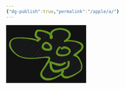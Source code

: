 ```yaml
---
{"dg-publish":true,"permalink":"/apple/a/"}
---
```


<svg version="1.1" xmlns="http://www.w3.org/2000/svg" viewBox="0 0 218.3333435058594 158.33334350585938" width="218.3333435058594" height="158.33334350585938" filter="invert(93%) hue-rotate(180deg)">
  <!-- svg-source:excalidraw -->
  
  <defs>
    <style class="style-fonts">
      @font-face {
        font-family: "Virgil";
        src: url("https://excalidraw.com/Virgil.woff2");
      }
      @font-face {
        font-family: "Cascadia";
        src: url("https://excalidraw.com/Cascadia.woff2");
      }
    </style>
  </defs>
  <rect x="0" y="0" width="218.3333435058594" height="158.33334350585938" fill="#ffffff"/><g transform="translate(85 42.333335876464844) rotate(0 24.1666717529297 36.833335876464844)" stroke="none"><path d="M-70.76 -1.89 C-70.76 -1.89, -70.76 -1.89, -70.76 -1.89 M-70.76 -1.89 C-70.76 -1.89, -70.76 -1.89, -70.76 -1.89 M-73.79 7.83 C-69.12 2.72, -66.28 -0.75, -59.7 -6.78 M-73.31 8.63 C-69.09 2.32, -65.85 -1.58, -60.22 -7.59 M-74.27 12.04 C-69.4 9.61, -62.64 2.33, -56.13 -7.94 M-73.93 14.49 C-67.43 5.95, -60.49 -1.23, -55.9 -7.08 M-72.64 17.8 C-69 11.61, -63.97 7.22, -50.47 -6.33 M-72.66 19.23 C-64.72 10.34, -57.85 0.83, -50.32 -6.87 M-69.81 24.64 C-63.18 11.06, -52.32 0.85, -46.42 -4.68 M-70.25 23.3 C-66.48 15.83, -59.07 9.21, -47.17 -6.54 M-67.07 25.91 C-62.02 20.18, -52.91 8.24, -39.68 -6.31 M-67.83 27.33 C-59.25 14.58, -48.68 4.05, -41.73 -5.28 M-64.71 29.38 C-58.1 18.79, -46.95 6.76, -35.93 -7.23 M-66.65 28.82 C-55.36 17.9, -46.07 5.5, -35.91 -5.98 M-61.96 31.42 C-49.48 17.9, -35.63 3.02, -32.05 -4.46 M-63.02 32.36 C-52.38 19.91, -41.35 6.91, -30.55 -5.52 M-60.34 33.8 C-50.48 23.4, -40.2 13.54, -26.85 -4.02 M-60.78 36.5 C-48.32 20.66, -35.07 5.3, -25.18 -4.62 M-55.6 37.89 C-46.43 24.71, -32.41 8.81, -22.95 -4.42 M-58.25 37.98 C-49.11 28.41, -39.95 17.96, -20.97 -3.34 M-56.26 41.74 C-41.76 23.63, -27.54 8.57, -18.14 -3.92 M-53.88 40.95 C-40.17 23.82, -25.61 7.68, -17.17 -4.21 M-4.5 -18.48 C-0.95 -21.46, 0.89 -22.36, 4.31 -27.78 M-4.27 -17.91 C-2.33 -20.05, -0.48 -21.56, 5.09 -27.59 M-52.33 43.47 C-45.04 33.77, -35.48 23.47, -11.13 -3.88 M-50.88 42.17 C-41.76 32.18, -31.82 20.19, -12.88 -2.66 M-4.12 -11.8 C-1.83 -15.6, 2.09 -18.79, 9.91 -29 M-2.73 -12.62 C2.2 -17.78, 5.81 -22.72, 9.46 -26.69 M-46.53 45.1 C-33.01 29.59, -18.83 11.76, -7.26 -3.04 M-48.26 44.84 C-37.67 31.8, -26.95 20.67, -7.83 -2.17 M-2.12 -10.56 C4.35 -12.98, 7.42 -16.16, 12.55 -27.35 M-0.57 -9.74 C3.94 -13.95, 7.11 -19.66, 12.55 -25.59 M-45.86 47.39 C-36.28 38.03, -26.27 28.27, -0.99 -1.57 M-44.91 47.27 C-33.67 34.75, -22.62 22.64, -2.93 -0.1 M2.61 -7.24 C7.85 -12.29, 10.61 -17.76, 16.98 -23.54 M2.08 -7.73 C7.93 -13.54, 11.85 -18.34, 19.09 -25.36 M-40.09 48.69 C-24.5 29.42, -8.95 11.76, 0.5 -0.11 M-39.9 48.2 C-26.88 33.3, -13.14 17.94, 1.74 1.68 M4.08 -2.75 C4.82 -3.84, 6.06 -4.51, 6.39 -5.43 M4.29 -2.91 C4.98 -3.73, 5.66 -4.32, 6.4 -5.13 M5.23 -6.04 C11.61 -9.99, 15.02 -12.88, 22.57 -25.75 M6.53 -6.08 C11.43 -10.02, 15.71 -15.83, 22.27 -23.27 M-34.17 47 C-18.39 28.27, -1.13 10.9, 26.29 -21.96 M-35.01 47.45 C-16.51 27.6, 2.76 4.73, 26.93 -21.29 M-27.89 48.73 C-13.79 31.92, 0.52 13.9, 30.26 -22.33 M-29.76 48.21 C-17.68 33.56, -4.08 20, 30.01 -20.23 M-22.85 48.89 C-13.44 32.3, 1.58 21.44, 31.87 -19.09 M-24.64 48.55 C-2.6 22.52, 19.74 -2.68, 33.02 -18.74 M-17.62 49.33 C-0.98 31.04, 14.2 12.58, 37.89 -16.92 M-18.44 48.51 C-0.14 26.56, 20.11 4.64, 37.15 -15.81 M37.08 -16 C41.78 -19.01, 42.86 -25.58, 49.2 -30.22 M36.7 -16.13 C38.62 -17.82, 41.78 -21.65, 47.15 -28.31 M-14.85 49.07 C3.92 26.5, 23.56 5.5, 37.65 -11 M-13.33 48.19 C3.89 27.99, 20.98 8.2, 37.41 -9.12 M39.78 -14.97 C46.65 -21.04, 52.47 -26.52, 54.98 -32.3 M39.62 -12.73 C44.07 -17.63, 47.27 -19.73, 55.44 -29.87 M-9.31 50.72 C7.98 31.45, 22.92 9.83, 59.27 -29.73 M-10.5 48.97 C9.67 28.86, 28.46 6.05, 61.6 -31.04 M-4.99 49.56 C24.84 18.38, 48.33 -11.5, 65.34 -30.2 M-3.74 49.59 C11.8 31.15, 28.06 13.59, 66.27 -30.32 M-0.21 49.08 C14.74 33.92, 30.16 17.17, 71.55 -31.67 M1.13 49.5 C25.12 22.17, 47.39 -3, 71.2 -31.94 M6.49 46.96 C31.77 20.49, 57.58 -11.43, 74.09 -29.55 M8.11 49.21 C21.55 32.19, 35.57 14.67, 74.8 -29.05 M14.66 46.59 C37.44 21.49, 58.36 -3.96, 77.57 -26.75 M12.6 48.98 C37.7 19.47, 64.09 -10.81, 79.58 -27.67 M19.99 44.41 C40.61 22.74, 61.12 -0.24, 81.09 -25.22 M20.33 46.27 C35.11 27.71, 51.47 10.4, 83.21 -26.16 M25.69 45.33 C40.63 26.12, 60.53 4.33, 86.3 -23.86 M25.75 45.16 C40.64 28.46, 55.92 10.49, 85.55 -23.11 M31.8 46.3 C50.34 22.65, 69.92 0.18, 88.76 -20.09 M30.2 46.04 C45.99 27.46, 63.08 7.76, 88.86 -20.81 M31.34 51.49 C51.12 30.07, 67.46 11.89, 75.56 0.81 M33.08 48.82 C48.75 30.61, 64.08 13.31, 74.43 1.45 M73.11 1.42 C79.28 -2.31, 82.44 -7.14, 88.45 -16.55 M75.52 2.1 C80.9 -4.9, 85.32 -11.39, 88.59 -14.8 M28.28 62.21 C48.16 38.67, 69.59 15.25, 79.92 -0.38 M25.92 62.56 C46.5 38.54, 67.25 15.76, 79.81 0.16 M12.41 84.56 C30.47 64.84, 49.32 43.06, 84.62 2.97 M12.93 85.91 C31.45 62.23, 52.7 38.85, 84.97 2.96 M9.5 93.78 C39.27 59.43, 68.54 26.64, 89.14 1.99 M10.45 93.06 C36.17 64.78, 61.56 36.12, 90.14 2.18 M13.23 97.67 C39.08 64.75, 69.92 34.71, 96.1 3.01 M11.76 98.01 C32.78 75.48, 52.71 51.61, 95.55 1.43 M16.94 102.43 C47.88 66.11, 75.36 32.34, 99.61 2.19 M14.47 99.85 C46 64.14, 78.13 28.44, 100.04 1.38 M19.82 101.54 C47.02 69.39, 77.43 35.63, 106.71 2.11 M17.64 103.7 C34.35 83.35, 52.35 62.62, 105.41 2.46 M22.32 106.69 C50.88 72.08, 76.05 42.41, 110.03 5.17 M22.1 105.67 C53.55 67.76, 85.43 30.95, 108.04 4.26 M27.47 104.38 C51.79 78.47, 77.67 47.28, 114.55 4.71 M26.79 105.57 C45.63 83.25, 65.07 61.29, 112.55 6.75 M30.34 104.53 C48.2 83.15, 68.88 63.41, 118.96 6.16 M31.06 105.57 C62.42 71.77, 91.63 37.71, 116.14 7.47 M36 104.41 C62.82 75.99, 87.52 51.47, 121.67 10.36 M37.62 106.17 C54.73 83.31, 73.81 60.43, 121.51 8.96 M40.99 105.72 C68.66 75.16, 95.66 45.02, 122.27 14.73 M42.94 105.36 C66.55 77.56, 91.22 48.13, 123.24 11.93 M51.17 100.95 C66.51 83.46, 79.48 67.86, 102.45 40.79 M52.03 101.02 C65.32 84.7, 80.11 70.61, 103.72 40.88 M110.26 32.59 C115.18 27.72, 120.04 23.95, 124.08 17.45 M111.85 32.28 C113.67 30.05, 116.83 25.1, 124.08 19.35 M63.58 93.9 C65.02 92.27, 65.4 91.77, 67.92 89.07 M63.22 93.38 C64.57 92.28, 65.52 91.2, 67.31 88.91 M70.34 87.84 C84.12 70.62, 96.73 52.58, 107.45 42.05 M69.01 86.82 C76.85 79.38, 83.67 68.79, 107.93 42.9 M69.87 94.49 C80.5 80.62, 91.57 68.02, 112.06 45.89 M68.61 92.83 C78.28 82.13, 88.48 70.49, 110.28 44.43 M68.38 98.02 C80.62 85.34, 92.71 71.99, 114.4 49.07 M70.71 98.31 C85.19 80.2, 101.89 61.25, 112.63 47.9 M72.73 101.19 C83.24 89.63, 88.49 81.05, 117.01 51.72 M74.37 99.45 C86.58 84.39, 101.9 68.17, 115.85 51.83 M79.59 101.01 C88.24 90.98, 97.22 79.65, 119.23 54.78 M78.23 100.25 C91.67 85.69, 104.73 72.08, 117.87 55.68 M82.06 103.26 C93.53 92.87, 99.43 81.8, 119.27 59.91 M82.09 103.11 C96.23 86.85, 109.91 71.41, 120.58 59.77 M89.67 100.17 C98.51 90.76, 103.61 84.13, 121.49 63.81 M89.85 100.54 C99.2 89.81, 109.01 78.73, 122.19 63.73 M97.97 96.57 C104.76 88.08, 114.61 74.08, 122.55 70.63 M96 97.42 C102.45 90.83, 109.14 83.27, 122.2 68.96 M108.22 93.4 C113.3 84.3, 117.38 79.45, 120.03 76.85 M108.32 92.53 C111.15 87.39, 113.07 83.81, 121.04 75.54" stroke="#ced4da" stroke-width="0.5" fill="none"/><path fill="#5c940d" d="M -0.76,1.63 Q -0.76,1.63 -2.21,1.01 -3.67,0.38 -4.91,0.10 -6.16,-0.16 -7.65,-0.59 -9.14,-1.01 -10.65,-1.37 -12.16,-1.72 -13.98,-2.21 -15.79,-2.71 -17.79,-3.07 -19.78,-3.43 -22.11,-3.81 -24.43,-4.19 -26.83,-4.47 -29.22,-4.74 -31.70,-5.07 -34.19,-5.40 -36.72,-5.54 -39.25,-5.69 -41.79,-5.86 -44.33,-6.03 -46.82,-6.10 -49.31,-6.18 -51.49,-6.12 -53.67,-6.06 -55.94,-5.95 -58.20,-5.83 -59.99,-5.30 -61.77,-4.77 -63.55,-3.99 -65.33,-3.21 -66.60,-2.43 -67.88,-1.66 -68.82,-0.65 -69.77,0.34 -70.49,1.41 -71.21,2.47 -71.60,3.56 -72.00,4.64 -72.22,5.72 -72.44,6.79 -72.50,7.91 -72.57,9.02 -72.57,10.17 -72.58,11.32 -72.49,12.57 -72.40,13.82 -72.03,15.01 -71.67,16.20 -71.03,17.74 -70.39,19.27 -69.47,21.09 -68.54,22.91 -67.33,24.84 -66.12,26.77 -64.71,28.52 -63.30,30.27 -61.32,32.14 -59.34,34.01 -57.36,35.68 -55.38,37.36 -53.72,38.52 -52.05,39.69 -50.23,40.76 -48.41,41.83 -45.24,42.92 -42.08,44.00 -40.02,44.68 -37.97,45.36 -35.75,45.73 -33.53,46.09 -30.94,46.45 -28.35,46.81 -25.75,46.96 -23.16,47.11 -19.57,47.17 -15.98,47.24 -13.81,47.17 -11.63,47.11 -9.24,47.08 -6.86,47.05 -5.05,46.80 -3.25,46.55 -0.51,46.38 2.23,46.21 4.59,45.95 6.96,45.70 9.14,45.49 11.32,45.29 13.37,45.01 15.42,44.73 17.16,44.44 18.90,44.16 20.55,43.99 22.20,43.82 23.67,43.70 25.14,43.58 27.06,43.38 28.98,43.19 30.41,43.44 31.83,43.69 32.78,44.53 33.73,45.38 34.39,46.54 35.06,47.69 35.24,49.21 35.43,50.73 34.98,53.00 34.54,55.27 33.93,56.44 33.32,57.61 32.40,58.85 31.47,60.09 30.53,61.34 29.59,62.59 28.57,63.96 27.55,65.33 26.52,66.87 25.48,68.41 24.54,69.94 23.61,71.46 22.58,72.89 21.55,74.31 20.56,75.71 19.57,77.11 18.80,78.30 18.03,79.50 17.11,80.97 16.20,82.45 15.60,83.36 15.00,84.26 14.42,85.82 13.83,87.38 13.49,88.87 13.16,90.35 13.26,91.50 13.35,92.64 13.77,93.76 14.18,94.88 14.83,95.94 15.47,97.00 16.55,97.99 17.64,98.99 19.11,100.03 20.59,101.07 21.90,101.68 23.22,102.30 24.93,102.52 26.64,102.74 27.77,102.82 28.91,102.90 30.17,102.88 31.44,102.85 33.05,102.81 34.67,102.77 36.18,102.52 37.68,102.28 39.99,101.83 42.29,101.38 44.09,100.84 45.89,100.30 47.46,99.60 49.04,98.91 50.90,98.10 52.77,97.28 55.09,96.13 57.41,94.97 58.94,94.06 60.46,93.15 61.48,92.29 62.49,91.43 63.45,90.49 64.42,89.55 65.11,88.63 65.81,87.72 66.81,86.08 67.81,84.44 68.36,83.25 68.92,82.06 70.22,83.24 71.51,84.42 71.36,85.64 71.21,86.86 70.84,88.16 70.48,89.46 70.49,91.21 70.51,92.95 71.59,94.18 72.68,95.40 74.12,96.30 75.56,97.19 77.53,97.40 79.51,97.61 81.09,97.65 82.67,97.69 84.40,97.38 86.14,97.07 88.37,96.44 90.60,95.82 94.03,94.46 97.46,93.10 99.77,92.00 102.08,90.89 105.04,89.03 108.00,87.18 109.90,86.08 111.79,84.99 113.15,83.88 114.52,82.76 115.83,81.47 117.14,80.18 117.85,78.74 118.57,77.30 118.82,75.84 119.07,74.38 119.19,72.74 119.31,71.10 119.29,69.30 119.26,67.50 118.95,65.98 118.63,64.46 118.01,62.75 117.38,61.03 116.39,58.74 115.41,56.45 114.77,55.19 114.14,53.93 113.56,52.87 112.97,51.82 112.29,50.93 111.61,50.05 110.89,49.06 110.16,48.07 109.38,47.34 108.60,46.60 107.05,45.38 105.51,44.17 104.22,43.69 102.92,43.20 101.84,42.87 100.77,42.54 100.39,42.51 100.01,42.48 99.69,42.33 99.38,42.19 99.11,41.97 98.84,41.76 98.63,41.49 98.41,41.21 98.27,40.90 98.14,40.58 98.07,40.24 98.01,39.90 98.04,39.56 98.06,39.21 98.17,38.88 98.27,38.55 98.45,38.26 98.63,37.97 98.88,37.72 99.12,37.48 99.42,37.30 99.72,37.13 100.05,37.03 100.38,36.92 100.72,36.91 101.07,36.89 101.40,36.95 101.74,37.02 100.49,37.21 99.23,37.40 100.54,36.55 101.85,35.69 103.50,34.53 105.16,33.37 106.20,32.55 107.25,31.73 108.54,30.80 109.82,29.88 111.34,28.75 112.85,27.63 114.11,26.68 115.38,25.73 116.33,24.72 117.29,23.71 117.97,22.86 118.65,22.00 119.44,20.36 120.22,18.72 120.36,16.99 120.50,15.26 119.75,13.84 119.01,12.41 118.23,11.56 117.45,10.71 116.29,9.94 115.13,9.17 113.49,8.13 111.86,7.10 110.14,6.37 108.42,5.65 106.01,4.90 103.59,4.15 101.06,3.61 98.54,3.07 96.69,2.77 94.83,2.47 93.15,2.38 91.46,2.29 88.85,2.17 86.23,2.06 85.00,2.13 83.78,2.20 82.69,2.28 81.60,2.36 80.54,2.60 79.47,2.83 78.11,3.22 76.75,3.61 76.03,3.84 75.32,4.08 75.01,4.10 74.71,4.13 74.41,4.08 74.11,4.03 73.83,3.91 73.55,3.79 73.31,3.60 73.06,3.42 72.87,3.18 72.68,2.95 72.55,2.67 72.42,2.39 72.36,2.09 72.30,1.80 72.31,1.49 72.33,1.19 72.41,0.90 72.50,0.60 72.65,0.34 72.80,0.08 73.02,-0.13 73.23,-0.35 73.49,-0.51 73.74,-0.68 74.03,-0.77 74.32,-0.87 75.32,-1.66 76.32,-2.46 77.84,-3.68 79.36,-4.91 80.53,-5.91 81.70,-6.92 82.47,-7.68 83.24,-8.44 83.84,-9.89 84.43,-11.34 84.97,-13.00 85.51,-14.66 85.49,-16.18 85.48,-17.70 84.69,-19.37 83.89,-21.04 82.46,-22.59 81.02,-24.14 79.16,-25.24 77.30,-26.34 76.06,-26.93 74.82,-27.53 73.43,-27.95 72.04,-28.36 70.52,-28.65 69.01,-28.94 67.27,-29.30 65.52,-29.66 64.02,-29.79 62.52,-29.91 61.10,-29.86 59.67,-29.81 58.28,-29.61 56.88,-29.40 55.57,-29.18 54.27,-28.97 53.09,-28.61 51.92,-28.26 50.82,-27.88 49.72,-27.51 48.35,-27.01 46.97,-26.52 45.98,-25.89 45.00,-25.27 43.81,-24.20 42.63,-23.14 41.87,-21.95 41.11,-20.77 40.32,-18.83 39.53,-16.88 39.42,-15.59 39.32,-14.30 39.33,-13.10 39.35,-11.90 39.38,-10.75 39.42,-9.60 38.07,-9.23 36.71,-8.87 36.15,-10.50 35.58,-12.13 34.63,-13.37 33.69,-14.62 31.79,-16.24 29.88,-17.86 28.73,-18.52 27.57,-19.18 26.37,-19.74 25.16,-20.30 23.83,-20.84 22.49,-21.38 20.86,-21.95 19.22,-22.53 17.67,-22.96 16.11,-23.40 14.53,-23.89 12.94,-24.39 11.77,-24.53 10.61,-24.66 9.29,-24.82 7.97,-24.98 5.80,-25.01 3.63,-25.05 2.40,-24.86 1.17,-24.68 0.63,-23.68 0.08,-22.67 -0.36,-21.49 -0.81,-20.31 -1.15,-18.67 -1.48,-17.03 -1.42,-15.91 -1.36,-14.79 -0.87,-13.78 -0.38,-12.77 0.64,-11.86 1.68,-10.95 3.21,-10.28 4.73,-9.61 5.70,-8.88 6.66,-8.14 6.54,-8.37 6.41,-8.61 6.82,-8.53 7.23,-8.45 7.61,-8.27 7.99,-8.09 8.31,-7.83 8.64,-7.57 8.89,-7.23 9.15,-6.90 9.31,-6.52 9.48,-6.13 9.55,-5.72 9.62,-5.31 9.58,-4.89 9.55,-4.47 9.42,-4.08 9.29,-3.68 9.07,-3.32 8.85,-2.97 8.55,-2.68 8.25,-2.39 7.89,-2.18 7.52,-1.96 7.12,-1.85 6.72,-1.73 6.30,-1.71 5.89,-1.69 7.21,-2.16 8.53,-2.63 7.69,-1.76 6.85,-0.89 4.27,1.20 1.69,3.30 1.13,3.26 0.57,3.22 0.06,3.01 -0.45,2.79 -0.87,2.43 -1.29,2.06 -1.57,1.57 -1.84,1.09 -1.96,0.54 -2.07,0.00 -2.00,-0.55 -1.93,-1.10 -1.68,-1.60 -1.44,-2.11 -1.05,-2.50 -0.66,-2.90 -0.16,-3.15 0.33,-3.41 0.88,-3.49 1.43,-3.57 1.98,-3.47 2.53,-3.37 3.02,-3.10 3.50,-2.83 3.88,-2.42 4.26,-2.01 4.48,-1.50 4.71,-0.99 4.76,-0.43 4.81,0.12 4.68,0.66 4.55,1.20 4.26,1.67 3.96,2.15 3.53,2.50 3.10,2.85 2.58,3.05 2.05,3.25 1.50,3.27 0.94,3.29 0.40,3.13 -0.12,2.97 -0.58,2.65 -1.03,2.33 -1.36,1.88 -1.69,1.43 -1.86,0.90 -2.03,0.37 -2.02,-0.18 -2.01,-0.74 -1.83,-1.26 -1.64,-1.79 -1.29,-2.23 -0.95,-2.67 -0.48,-2.97 -0.01,-3.28 0.52,-3.42 1.06,-3.56 1.06,-3.56 1.06,-3.56 0.71,-3.27 0.36,-2.99 1.06,-4.36 1.76,-5.73 2.68,-6.61 3.59,-7.49 5.00,-8.05 6.41,-8.61 6.82,-8.53 7.23,-8.45 7.61,-8.27 7.99,-8.09 8.31,-7.83 8.64,-7.57 8.89,-7.23 9.14,-6.90 9.31,-6.52 9.48,-6.13 9.55,-5.72 9.62,-5.31 9.58,-4.89 9.55,-4.47 9.42,-4.08 9.29,-3.68 9.07,-3.32 8.85,-2.97 8.55,-2.68 8.25,-2.39 7.89,-2.18 7.52,-1.96 7.12,-1.85 6.72,-1.73 6.30,-1.71 5.89,-1.69 4.75,-2.01 3.62,-2.32 2.08,-3.32 0.54,-4.33 -0.53,-5.00 -1.62,-5.67 -3.01,-6.93 -4.40,-8.19 -5.57,-9.91 -6.73,-11.63 -7.12,-12.89 -7.52,-14.15 -7.50,-15.97 -7.49,-17.78 -7.03,-19.84 -6.57,-21.89 -6.21,-22.96 -5.85,-24.02 -4.69,-25.80 -3.52,-27.59 -2.73,-28.30 -1.93,-29.02 -0.64,-29.55 0.65,-30.08 2.21,-30.13 3.77,-30.18 4.98,-30.12 6.18,-30.05 7.40,-29.93 8.62,-29.81 9.97,-29.61 11.31,-29.41 12.80,-29.16 14.28,-28.90 15.79,-28.47 17.30,-28.05 18.96,-27.66 20.62,-27.28 22.49,-26.82 24.36,-26.36 25.87,-25.83 27.38,-25.30 28.80,-24.70 30.22,-24.09 31.63,-23.37 33.04,-22.65 34.77,-21.60 36.50,-20.56 37.59,-19.53 38.68,-18.50 39.35,-17.63 40.02,-16.76 40.94,-15.21 41.87,-13.66 42.22,-11.99 42.57,-10.32 42.19,-8.33 41.80,-6.34 40.50,-5.18 39.19,-4.01 37.21,-4.19 35.22,-4.37 34.67,-5.35 34.11,-6.32 33.70,-8.40 33.30,-10.47 33.36,-11.95 33.43,-13.42 33.62,-15.11 33.80,-16.80 34.07,-17.84 34.34,-18.88 34.79,-20.01 35.24,-21.13 35.83,-22.41 36.43,-23.69 37.12,-24.70 37.80,-25.71 39.23,-26.97 40.66,-28.23 41.58,-28.85 42.51,-29.47 43.90,-30.26 45.29,-31.04 46.79,-31.61 48.30,-32.18 49.48,-32.50 50.66,-32.82 52.14,-33.19 53.62,-33.57 54.94,-33.72 56.27,-33.87 57.91,-34.08 59.55,-34.29 61.22,-34.32 62.89,-34.35 64.60,-34.21 66.31,-34.06 68.07,-33.79 69.82,-33.53 71.58,-33.24 73.34,-32.95 75.15,-32.45 76.95,-31.96 78.27,-31.32 79.59,-30.67 82.39,-29.30 85.20,-27.93 85.94,-27.08 86.68,-26.22 87.77,-25.02 88.85,-23.81 89.72,-22.27 90.59,-20.73 90.95,-19.38 91.32,-18.03 91.35,-16.79 91.38,-15.55 91.21,-14.35 91.04,-13.16 90.26,-11.07 89.49,-8.98 88.97,-7.90 88.45,-6.82 87.74,-5.71 87.03,-4.60 86.19,-3.81 85.35,-3.03 84.09,-1.75 82.82,-0.48 81.96,0.17 81.10,0.82 80.12,1.53 79.14,2.24 78.12,2.55 77.10,2.86 76.21,3.47 75.32,4.08 75.01,4.10 74.71,4.13 74.41,4.08 74.11,4.03 73.83,3.91 73.55,3.79 73.31,3.60 73.06,3.42 72.87,3.18 72.68,2.95 72.55,2.67 72.42,2.39 72.36,2.10 72.30,1.80 72.31,1.49 72.33,1.19 72.41,0.90 72.50,0.60 72.65,0.34 72.80,0.08 73.02,-0.13 73.23,-0.35 73.49,-0.51 73.74,-0.68 74.03,-0.77 74.32,-0.87 74.78,-0.90 75.23,-0.94 77.03,-1.16 78.83,-1.39 80.23,-1.52 81.63,-1.66 82.74,-1.57 83.84,-1.47 85.07,-1.35 86.30,-1.23 89.01,-1.24 91.72,-1.24 93.55,-1.08 95.37,-0.92 97.27,-0.62 99.17,-0.31 101.86,0.10 104.56,0.52 107.21,1.13 109.86,1.74 111.95,2.42 114.04,3.09 115.94,3.99 117.85,4.89 119.61,5.98 121.38,7.07 122.52,8.33 123.66,9.59 124.51,11.10 125.35,12.61 125.62,14.11 125.89,15.60 125.76,16.99 125.64,18.38 125.29,19.68 124.95,20.99 124.37,22.12 123.79,23.24 123.12,24.24 122.45,25.24 121.64,26.14 120.82,27.03 119.61,28.34 118.39,29.65 117.25,30.54 116.11,31.44 114.66,32.84 113.22,34.25 112.06,35.22 110.91,36.19 109.81,37.13 108.72,38.07 107.69,38.85 106.66,39.64 104.85,40.62 103.05,41.61 101.53,42.04 100.01,42.48 99.69,42.33 99.38,42.19 99.11,41.97 98.84,41.76 98.63,41.49 98.41,41.21 98.28,40.90 98.14,40.58 98.07,40.24 98.01,39.90 98.04,39.56 98.06,39.21 98.17,38.88 98.27,38.55 98.45,38.26 98.63,37.97 98.88,37.72 99.12,37.48 99.42,37.30 99.72,37.13 100.05,37.03 100.38,36.92 100.72,36.91 101.07,36.89 101.40,36.95 101.74,37.02 102.62,37.30 103.50,37.59 104.99,38.31 106.48,39.03 108.34,40.36 110.20,41.70 111.07,42.56 111.95,43.43 112.90,44.51 113.84,45.60 114.48,46.66 115.12,47.71 115.84,48.93 116.55,50.14 117.01,51.32 117.47,52.50 117.93,53.79 118.40,55.08 119.54,57.43 120.69,59.79 121.47,61.79 122.24,63.80 122.53,65.62 122.81,67.43 122.85,69.43 122.88,71.42 122.68,73.28 122.48,75.15 121.99,76.99 121.50,78.84 120.46,80.65 119.42,82.46 117.96,83.87 116.50,85.28 114.94,86.46 113.39,87.63 111.58,88.77 109.78,89.91 106.73,91.96 103.68,94.00 101.32,95.30 98.97,96.61 95.48,98.22 91.99,99.84 89.66,100.79 87.32,101.74 85.09,102.43 82.87,103.12 80.98,103.27 79.10,103.42 77.55,103.33 76.00,103.24 74.39,102.88 72.78,102.52 71.55,101.86 70.32,101.19 69.37,100.45 68.42,99.71 67.47,98.72 66.52,97.74 65.97,96.81 65.41,95.88 65.02,94.61 64.62,93.35 64.53,91.89 64.45,90.43 64.56,89.33 64.67,88.23 64.94,87.20 65.21,86.16 65.69,85.09 66.17,84.01 67.40,82.24 68.64,80.47 69.96,79.96 71.28,79.45 72.43,81.87 73.58,84.30 72.72,85.61 71.86,86.92 70.46,88.71 69.05,90.49 68.08,91.53 67.10,92.56 65.95,93.51 64.79,94.46 63.52,95.33 62.25,96.20 60.65,97.12 59.05,98.03 56.73,99.36 54.41,100.69 52.58,101.67 50.74,102.64 49.01,103.46 47.28,104.28 45.37,105.03 43.46,105.78 41.10,106.58 38.73,107.39 36.91,107.82 35.09,108.26 33.40,108.46 31.71,108.67 30.15,108.78 28.59,108.89 26.14,108.67 23.68,108.46 22.29,108.21 20.90,107.96 19.15,107.07 17.40,106.18 16.07,105.38 14.75,104.57 13.49,103.38 12.22,102.18 11.38,101.30 10.54,100.42 9.97,99.52 9.41,98.62 8.83,96.95 8.24,95.28 8.00,94.24 7.76,93.20 7.84,91.30 7.91,89.39 8.51,87.59 9.11,85.79 9.59,84.62 10.06,83.45 11.28,81.86 12.50,80.27 13.41,78.63 14.33,77.00 15.16,75.82 15.99,74.65 16.96,73.19 17.93,71.72 18.82,70.47 19.70,69.23 20.56,67.62 21.42,66.00 22.35,64.23 23.28,62.45 24.19,60.97 25.10,59.49 25.99,58.10 26.87,56.70 27.54,55.78 28.21,54.85 28.91,53.49 29.62,52.13 29.74,51.01 29.87,49.88 29.43,48.69 29.00,47.49 27.12,47.34 25.24,47.19 23.81,47.15 22.39,47.11 20.83,47.12 19.27,47.13 17.53,47.28 15.78,47.43 13.68,47.71 11.59,47.99 9.43,48.21 7.27,48.42 4.84,48.71 2.41,48.99 -0.26,49.18 -2.94,49.38 -4.88,49.54 -6.82,49.69 -9.19,49.72 -11.55,49.75 -13.79,49.83 -16.03,49.90 -19.67,49.83 -23.31,49.77 -26.01,49.62 -28.71,49.47 -31.34,49.12 -33.97,48.77 -36.39,48.37 -38.81,47.97 -40.90,47.31 -42.98,46.64 -46.40,45.47 -49.82,44.30 -51.77,43.21 -53.71,42.11 -55.50,40.90 -57.29,39.69 -59.39,38.01 -61.48,36.34 -63.66,34.40 -65.85,32.45 -67.49,30.63 -69.12,28.82 -70.55,26.87 -71.99,24.92 -73.24,23.02 -74.48,21.11 -75.35,19.31 -76.21,17.51 -76.67,15.80 -77.13,14.09 -77.18,12.59 -77.23,11.09 -77.12,9.81 -77.00,8.53 -76.78,7.09 -76.56,5.65 -76.11,4.32 -75.66,3.00 -74.93,1.59 -74.19,0.19 -73.16,-1.00 -72.13,-2.19 -70.76,-3.33 -69.39,-4.47 -67.92,-5.14 -66.45,-5.82 -64.48,-6.64 -62.52,-7.46 -60.44,-8.00 -58.36,-8.53 -56.06,-8.66 -53.76,-8.80 -51.50,-8.88 -49.24,-8.96 -46.70,-8.91 -44.16,-8.86 -41.64,-8.73 -39.11,-8.60 -36.47,-8.50 -33.83,-8.40 -31.38,-8.15 -28.92,-7.90 -26.45,-7.72 -23.98,-7.54 -21.64,-7.29 -19.29,-7.05 -17.06,-6.84 -14.82,-6.62 -13.00,-6.21 -11.17,-5.80 -9.54,-5.39 -7.91,-4.98 -6.50,-4.51 -5.09,-4.04 -3.58,-3.55 -2.07,-3.06 -0.65,-2.35 0.76,-1.63 0.95,-1.52 1.13,-1.40 1.28,-1.25 1.43,-1.09 1.55,-0.90 1.66,-0.71 1.72,-0.51 1.78,-0.30 1.79,-0.08 1.80,0.13 1.76,0.34 1.72,0.56 1.62,0.75 1.53,0.95 1.39,1.12 1.26,1.29 1.08,1.42 0.91,1.56 0.71,1.64 0.51,1.73 0.29,1.77 0.08,1.80 -0.13,1.79 -0.35,1.77 -0.55,1.70 -0.76,1.63 -0.76,1.63 L -0.76,1.63 Z"/></g><g transform="translate(106.33334350585938 49.66667175292969) rotate(0 4.666656494140624 7.5)" stroke="none"><path d="M-1.23 -2.4 C-1.23 -2.4, -1.23 -2.4, -1.23 -2.4 M-1.23 -2.4 C-1.23 -2.4, -1.23 -2.4, -1.23 -2.4 M-5.74 8.94 C-4.2 7.47, -0.64 1.93, 2.02 -1.22 M-7.41 9.92 C-4.36 7.06, -2.42 5.28, 3.23 -1.92 M-5.23 15.31 C-0.74 8.58, 3.78 5.17, 8.41 -0.58 M-5.79 13.59 C-0.8 9.07, 1.95 5.6, 6.15 0.84 M-3.44 15.98 C1.01 14.05, 4.99 9.47, 9.75 1.27 M-2.5 16.28 C1.51 12.51, 6.46 5.94, 10.6 1.96 M2.48 18.02 C4.45 13.53, 8.13 13.22, 13.16 4.54 M1.91 17.28 C5.94 14.34, 7.83 11.64, 14.07 4.7 M6.33 18.18 C10.1 15.06, 13.62 12.26, 15.93 7.93 M6.74 18.13 C11.12 14.22, 14.24 10.46, 16.75 8.32 M13.15 17.49 C14.19 16.84, 14.34 16.53, 17.19 13.01 M12.79 17.6 C14.42 16.4, 15.35 14.98, 16.8 13.35" stroke="#ced4da" stroke-width="0.5" fill="none"/><path fill="#5c940d" d="M 0.94,2.46 Q 0.94,2.46 -0.27,2.93 -1.50,3.40 -2.27,4.39 -3.04,5.39 -3.42,6.55 -3.79,7.72 -3.78,8.84 -3.77,9.97 -2.83,11.23 -1.89,12.49 -0.45,13.20 0.99,13.91 2.75,14.20 4.50,14.50 5.60,14.56 6.71,14.62 8.84,14.58 10.98,14.53 12.07,14.01 13.15,13.49 13.08,11.83 13.00,10.18 12.17,8.73 11.33,7.27 10.42,6.14 9.50,5.00 8.57,4.24 7.63,3.48 6.59,2.92 5.56,2.37 4.42,1.82 3.28,1.27 1.81,0.79 0.33,0.31 -0.38,1.19 -1.10,2.07 -1.43,1.94 -1.75,1.82 -2.03,1.62 -2.31,1.42 -2.54,1.15 -2.76,0.89 -2.92,0.58 -3.07,0.28 -3.15,-0.05 -3.23,-0.39 -3.23,-0.73 -3.22,-1.08 -3.13,-1.41 -3.05,-1.75 -2.88,-2.05 -2.72,-2.36 -2.48,-2.61 -2.25,-2.87 -1.96,-3.06 -1.68,-3.25 -1.35,-3.37 -1.03,-3.49 -0.68,-3.53 -0.34,-3.56 -0.00,-3.52 0.34,-3.47 1.38,-2.33 2.43,-1.20 2.44,-0.74 2.45,-0.27 2.31,0.16 2.16,0.60 1.89,0.98 1.61,1.35 1.23,1.61 0.85,1.88 0.41,2.01 -0.03,2.14 -0.49,2.12 -0.96,2.10 -1.39,1.94 -1.82,1.77 -2.18,1.48 -2.54,1.18 -2.78,0.79 -3.03,0.39 -3.13,-0.05 -3.24,-0.50 -3.20,-0.96 -3.15,-1.42 -2.96,-1.85 -2.78,-2.27 -2.46,-2.61 -2.15,-2.95 -1.74,-3.18 -1.33,-3.40 -0.88,-3.48 -0.42,-3.56 0.03,-3.49 0.49,-3.43 0.90,-3.21 1.31,-3.00 1.64,-2.67 1.96,-2.34 2.16,-1.92 2.36,-1.50 2.42,-1.04 2.48,-0.58 2.38,-0.13 2.29,0.32 2.06,0.72 1.82,1.12 1.47,1.43 1.12,1.73 0.70,1.91 0.27,2.09 -0.19,2.12 -0.65,2.15 -1.10,2.03 -1.55,1.91 -1.93,1.66 -2.32,1.40 -2.61,1.04 -2.89,0.67 -2.00,1.37 -1.10,2.07 -1.42,1.94 -1.75,1.82 -2.03,1.62 -2.31,1.42 -2.54,1.15 -2.76,0.89 -2.92,0.58 -3.07,0.28 -3.15,-0.05 -3.23,-0.39 -3.23,-0.73 -3.22,-1.08 -3.13,-1.41 -3.05,-1.75 -2.88,-2.05 -2.72,-2.36 -2.48,-2.61 -2.25,-2.87 -1.96,-3.06 -1.68,-3.25 -1.35,-3.37 -1.03,-3.49 -0.68,-3.53 -0.34,-3.56 -0.00,-3.52 0.34,-3.47 1.94,-3.99 3.55,-4.52 4.57,-4.05 5.59,-3.57 6.86,-2.98 8.12,-2.38 9.58,-1.60 11.04,-0.81 12.37,0.22 13.69,1.26 14.94,2.57 16.19,3.87 17.15,5.28 18.10,6.69 18.61,8.28 19.12,9.87 19.16,11.31 19.21,12.75 18.99,13.99 18.76,15.23 18.09,16.50 17.43,17.78 16.58,18.47 15.73,19.17 13.56,19.77 11.39,20.38 10.03,20.49 8.67,20.59 7.55,20.56 6.43,20.54 5.15,20.49 3.87,20.44 2.40,20.28 0.93,20.12 -0.42,19.71 -1.78,19.30 -2.76,18.79 -3.74,18.28 -4.92,17.56 -6.11,16.84 -6.97,15.94 -7.83,15.05 -8.50,13.87 -9.17,12.69 -9.42,11.47 -9.66,10.25 -9.44,8.10 -9.22,5.95 -8.29,3.95 -7.36,1.95 -6.61,1.10 -5.86,0.26 -4.67,-0.60 -3.47,-1.48 -2.21,-1.97 -0.94,-2.46 -0.64,-2.54 -0.33,-2.62 -0.01,-2.62 0.30,-2.62 0.61,-2.55 0.92,-2.47 1.20,-2.33 1.49,-2.18 1.73,-1.97 1.97,-1.76 2.15,-1.50 2.33,-1.24 2.45,-0.94 2.56,-0.64 2.60,-0.32 2.64,-0.01 2.60,0.30 2.57,0.62 2.45,0.91 2.34,1.21 2.16,1.48 1.98,1.74 1.75,1.95 1.51,2.17 1.23,2.31 0.94,2.46 0.94,2.46 L 0.94,2.46 Z"/></g><g transform="translate(146 60.333343505859375) rotate(0 9.833328247070312 11.333328247070312)" stroke="none"><path d="M-1.77 1.11 C-1.77 1.11, -1.77 1.11, -1.77 1.11 M-1.77 1.11 C-1.77 1.11, -1.77 1.11, -1.77 1.11 M-7.77 13.44 C-4.86 11.42, -2.94 10.42, 2.34 1.07 M-7.39 14.49 C-3.5 10.33, -0.2 5.55, 2.34 2.54 M-4.98 16.71 C-3.26 16.52, -1.23 10.99, 8 3.11 M-5.37 18.91 C-2.58 15.73, 0.13 12.34, 8.91 2.81 M-4.47 20.9 C4.79 13.01, 11.61 5.54, 14.02 1.61 M-3.2 21.6 C2.45 15.34, 7.32 8.1, 13.49 2.07 M2.55 21.1 C3.26 16.95, 8.76 11.15, 20.79 2.04 M1.95 22.65 C8.06 14.99, 13.95 7.09, 19.71 1.99 M6.31 22.97 C10.22 17.84, 12.97 13.95, 21.81 2.68 M5.16 23.7 C9.16 19.23, 12.74 15.66, 21.83 4.31 M9.68 24.41 C15.42 17.55, 19.09 11.99, 26.24 5.37 M11.18 22.76 C14.47 19.14, 18.12 14.24, 25.32 4.99 M17.05 21.92 C19.52 17.73, 24.72 15.93, 26.61 10.75 M17.23 21.64 C20.78 18.13, 23.8 13.4, 28.22 10.36" stroke="#ced4da" stroke-width="0.5" fill="none"/><path fill="#5c940d" d="M 1.76,1.76 Q 1.76,1.76 0.59,2.89 -0.57,4.01 -1.46,5.14 -2.34,6.27 -3.07,7.40 -3.81,8.53 -4.22,9.62 -4.63,10.70 -4.94,12.65 -5.25,14.60 -4.87,15.85 -4.49,17.11 -3.32,17.79 -2.15,18.46 -0.07,18.98 2.00,19.50 3.23,19.64 4.47,19.77 5.96,19.87 7.44,19.97 9.16,19.98 10.88,20.00 12.56,19.77 14.24,19.54 15.79,19.17 17.34,18.79 18.75,18.20 20.16,17.61 21.89,16.21 23.62,14.81 24.19,13.36 24.76,11.90 24.65,10.53 24.54,9.15 23.83,8.19 23.11,7.23 21.69,6.41 20.27,5.59 18.48,4.76 16.69,3.93 15.48,3.83 14.27,3.73 13.03,3.75 11.79,3.77 10.81,4.19 9.82,4.61 6.77,5.15 3.72,5.68 3.40,5.26 3.09,4.83 2.93,4.32 2.77,3.82 2.78,3.29 2.79,2.76 2.96,2.26 3.14,1.76 3.47,1.34 3.80,0.93 4.24,0.64 4.68,0.35 5.20,0.21 5.71,0.08 6.24,0.12 6.77,0.16 7.26,0.36 7.75,0.57 8.14,0.91 8.54,1.26 8.81,1.72 9.07,2.18 9.18,2.70 9.28,3.22 9.22,3.75 9.15,4.27 8.92,4.75 8.69,5.23 8.32,5.61 7.95,5.98 7.48,6.22 7.00,6.47 6.48,6.54 5.96,6.62 5.43,6.52 4.91,6.43 4.45,6.17 3.98,5.92 3.63,5.53 3.27,5.14 3.05,4.65 2.84,4.17 2.79,3.64 2.74,3.11 2.87,2.59 2.99,2.08 3.27,1.63 3.55,1.18 3.96,0.84 4.37,0.51 4.87,0.32 5.36,0.13 5.89,0.11 6.42,0.09 6.93,0.24 7.44,0.39 7.87,0.70 8.30,1.00 8.30,1.00 8.30,1.00 8.44,-0.54 8.57,-2.09 9.67,-2.29 10.78,-2.49 12.10,-2.39 13.42,-2.30 15.11,-2.11 16.80,-1.93 17.85,-1.65 18.89,-1.37 20.00,-0.89 21.11,-0.41 22.13,0.14 23.15,0.69 24.19,1.33 25.23,1.96 26.31,2.83 27.39,3.69 28.21,4.84 29.03,5.99 29.43,7.22 29.83,8.45 29.92,9.80 30.01,11.16 29.75,12.40 29.50,13.64 28.97,14.85 28.44,16.05 27.56,17.22 26.69,18.38 25.52,19.31 24.35,20.24 23.12,20.95 21.88,21.66 20.18,22.39 18.47,23.12 16.74,23.58 15.02,24.05 13.05,24.46 11.07,24.87 9.16,25.02 7.24,25.17 5.59,25.15 3.94,25.12 2.30,24.97 0.67,24.82 -0.74,24.48 -2.16,24.15 -3.65,23.64 -5.14,23.12 -6.23,22.37 -7.31,21.61 -8.33,20.45 -9.35,19.30 -9.85,17.84 -10.34,16.39 -10.34,15.20 -10.33,14.00 -10.13,12.66 -9.92,11.32 -9.52,10.08 -9.12,8.84 -8.48,7.37 -7.83,5.90 -6.98,4.62 -6.12,3.35 -5.07,1.96 -4.02,0.58 -2.89,-0.59 -1.76,-1.76 -1.53,-1.95 -1.29,-2.13 -1.01,-2.26 -0.74,-2.38 -0.44,-2.44 -0.15,-2.49 0.14,-2.47 0.45,-2.45 0.73,-2.36 1.02,-2.27 1.28,-2.12 1.54,-1.96 1.75,-1.75 1.96,-1.54 2.12,-1.28 2.27,-1.02 2.36,-0.73 2.45,-0.45 2.47,-0.14 2.49,0.15 2.44,0.44 2.38,0.74 2.26,1.01 2.13,1.29 1.95,1.53 1.76,1.76 1.76,1.76 L 1.76,1.76 Z"/></g><g transform="translate(160.33334350585938 103.33334350585938) rotate(0 -14.833343505859375 9.833328247070312)" stroke="none"><path fill="#5c940d" d="M 1.46,2.19 Q 1.46,2.19 0.61,2.79 -0.22,3.39 -1.56,4.26 -2.90,5.12 -4.01,5.78 -5.12,6.43 -6.56,7.00 -8.00,7.57 -9.36,7.83 -10.72,8.09 -12.27,8.16 -13.82,8.22 -15.76,8.11 -17.70,8.01 -18.88,7.85 -20.05,7.68 -21.52,7.26 -22.98,6.83 -24.41,6.32 -25.83,5.82 -27.16,5.29 -28.49,4.76 -29.78,4.24 -31.07,3.72 -32.44,3.20 -33.81,2.67 -34.98,2.27 -36.15,1.87 -37.85,1.30 -39.55,0.73 -38.32,0.10 -37.09,-0.51 -36.32,1.02 -35.55,2.57 -35.47,3.81 -35.40,5.06 -35.38,6.50 -35.36,7.94 -35.09,9.25 -34.82,10.56 -34.30,12.12 -33.79,13.68 -33.06,14.56 -32.33,15.44 -31.73,16.58 -31.14,17.72 -29.96,18.49 -28.79,19.27 -27.61,19.35 -26.44,19.44 -25.06,19.45 -23.67,19.47 -22.18,19.41 -20.70,19.35 -18.97,19.01 -17.25,18.66 -16.06,18.28 -14.88,17.91 -13.62,17.38 -12.36,16.85 -10.63,16.44 -8.90,16.02 -7.87,15.52 -6.84,15.03 -5.31,14.47 -3.77,13.90 -2.38,13.40 -0.99,12.90 0.01,12.37 1.03,11.83 2.10,11.27 3.16,10.72 4.25,9.57 5.33,8.42 6.14,6.86 6.96,5.29 7.14,3.77 7.31,2.25 7.05,-0.04 6.80,-2.35 6.80,-2.83 6.80,-3.32 6.95,-3.77 7.11,-4.23 7.40,-4.61 7.69,-5.00 8.09,-5.27 8.49,-5.54 8.96,-5.67 9.42,-5.80 9.91,-5.77 10.39,-5.74 10.84,-5.57 11.28,-5.39 11.65,-5.07 12.02,-4.76 12.27,-4.35 12.52,-3.93 12.62,-3.46 12.72,-2.99 12.67,-2.51 12.62,-2.03 12.41,-1.59 12.21,-1.15 11.88,-0.80 11.55,-0.45 11.12,-0.23 10.69,-0.00 10.22,0.07 9.74,0.15 9.26,0.07 8.79,-0.00 8.36,-0.23 7.93,-0.46 7.60,-0.81 7.27,-1.16 7.07,-1.60 6.87,-2.03 6.81,-2.51 6.76,-3.00 6.87,-3.47 6.97,-3.94 7.22,-4.35 7.47,-4.77 7.84,-5.08 8.21,-5.39 8.66,-5.57 9.10,-5.75 9.59,-5.77 10.07,-5.80 10.53,-5.67 11.00,-5.54 11.40,-5.27 11.80,-4.99 12.09,-4.61 12.38,-4.22 12.54,-3.77 12.69,-3.31 12.69,-3.31 12.69,-3.31 12.95,-1.13 13.20,1.04 12.99,2.93 12.78,4.83 12.46,6.19 12.14,7.55 11.48,9.01 10.81,10.47 10.12,11.37 9.43,12.26 8.65,13.04 7.88,13.81 6.78,14.68 5.67,15.55 4.61,16.09 3.55,16.62 2.25,17.30 0.95,17.97 -0.38,18.52 -1.72,19.07 -3.00,19.63 -4.28,20.19 -5.82,20.97 -7.37,21.75 -8.53,22.09 -9.69,22.43 -11.18,23.23 -12.66,24.03 -13.88,24.53 -15.10,25.02 -16.44,25.46 -17.77,25.91 -18.87,26.08 -19.97,26.25 -21.06,26.37 -22.14,26.50 -23.63,26.50 -25.11,26.51 -26.56,26.48 -28.01,26.46 -29.58,26.16 -31.15,25.87 -32.28,25.25 -33.41,24.62 -34.52,23.47 -35.63,22.32 -36.67,20.97 -37.72,19.61 -38.35,18.69 -38.99,17.77 -39.56,16.83 -40.13,15.88 -40.62,14.36 -41.12,12.85 -41.31,11.58 -41.49,10.31 -41.73,8.46 -41.96,6.60 -41.96,5.35 -41.95,4.10 -42.03,2.92 -42.11,1.74 -42.51,-0.00 -42.91,-1.75 -42.08,-2.96 -41.25,-4.17 -39.20,-4.33 -37.15,-4.49 -35.76,-3.92 -34.36,-3.35 -33.18,-2.94 -31.99,-2.54 -30.53,-2.08 -29.07,-1.61 -27.75,-1.16 -26.44,-0.70 -25.24,-0.28 -24.05,0.12 -21.66,0.75 -19.28,1.37 -17.29,1.55 -15.30,1.73 -13.88,1.73 -12.46,1.74 -11.06,1.78 -9.67,1.83 -8.63,1.40 -7.60,0.97 -6.51,0.50 -5.42,0.03 -4.32,-0.52 -3.22,-1.09 -2.34,-1.64 -1.46,-2.19 -1.18,-2.34 -0.89,-2.48 -0.58,-2.55 -0.27,-2.62 0.04,-2.62 0.36,-2.61 0.66,-2.53 0.97,-2.45 1.25,-2.30 1.53,-2.15 1.77,-1.93 2.00,-1.72 2.18,-1.45 2.35,-1.19 2.46,-0.89 2.57,-0.59 2.60,-0.27 2.64,0.04 2.59,0.35 2.55,0.67 2.43,0.97 2.31,1.26 2.13,1.52 1.94,1.78 1.70,1.99 1.46,2.19 1.46,2.19 L 1.46,2.19 Z"/></g></svg>